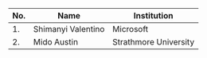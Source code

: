 | No. | Name                   | Institution            |
| --- |------------------------|------------------------|
| 1.  | Shimanyi Valentino     | Microsoft              | 
| 2.  | Mido Austin            | Strathmore University  |
